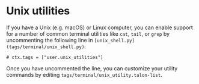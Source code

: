 # Unix utilities

If you have a Unix (e.g. macOS) or Linux computer, you can enable support for a number of
common terminal utilities like `cat`, `tail`, or `grep` by uncommenting the following
line in `[unix_shell.py](tags/terminal/unix_shell.py)`:

```
# ctx.tags = ["user.unix_utilities"]
```

Once you have uncommented the line, you can customize your utility commands by editing
`tags/terminal/unix_utility.talon-list`.
